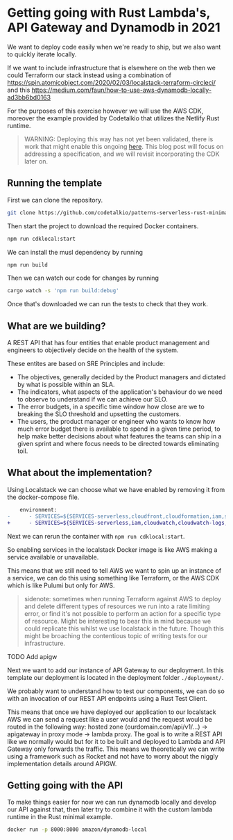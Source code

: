 # Getting going with Rust Lambda's, API Gateway and Dynamodb in 2021

We want to deploy code easily when we're ready to ship, but we also want to quickly iterate locally.

If we want to include infrastructure that is elsewhere on the web then we could Terraform our stack instead using a combination of https://spin.atomicobject.com/2020/02/03/localstack-terraform-circleci/ and this https://medium.com/faun/how-to-use-aws-dynamodb-locally-ad3bb6bd0163 

For the purposes of this exercise however we will use the AWS CDK, moreover the example provided by Codetalkio that utilizes the Netlify Rust runtime.

> WARNING: Deploying this way has not yet been validated, there is work that might enable this ongoing [here](https://github.com/GREsau/rocket-lamb/issues/3). This blog post will focus on addressing a specification, and we will revisit incorporating the CDK later on.

## Running the template

First we can clone the repository.

``` bash
git clone https://github.com/codetalkio/patterns-serverless-rust-minimal.git
```

Then start the project to download the required Docker containers.

``` bash
npm run cdklocal:start
```

We can install the musl dependency by running

``` bash
npm run build
```

Then we can watch our code for changes by running 

``` bash
cargo watch -s 'npm run build:debug'
```

Once that's downloaded we can run the tests to check that they work.

## What are we building?

A REST API that has four entities that enable product management and engineers to objectively decide on the health of the system.

These entites are based on SRE Principles and include:
- The objectives, generally decided by the Product managers and dictated by what is possible within an SLA.
- The indicators, what aspects of the application's behaviour do we need to observe to understand if we can achieve our SLO.
- The error budgets, in a specific time window how close are we to breaking the SLO threshold and upsetting the customers.
- The users, the product manager or engineer who wants to know how much error budget there is available to spend in a given time period, to help make better decisions about what features the teams can ship in a given sprint and where focus needs to be directed towards eliminating toil.

## What about the implementation?

Using Localstack we can choose what we have enabled by removing it from the docker-compose file.

``` diff
    environment:
-      - SERVICES=${SERVICES-serverless,cloudfront,cloudformation,iam,sts,sqs,ssm,s3,route53,acm,cloudwatch,cloudwatch-logs,lambda,dynamodb,apigateway}
+      - SERVICES=${SERVICES-serverless,iam,cloudwatch,cloudwatch-logs,lambda,dynamodb,apigateway}
```

Next we can rerun the container with `npm run cdklocal:start`.

So enabling services in the localstack Docker image is like AWS making a service available or unavailable.

This means that we still need to tell AWS we want to spin up an instance of a service, we can do this using something like Terraform, or the AWS CDK which is like Pulumi but only for AWS.

> sidenote: sometimes when running Terraform against AWS to deploy and delete different types of resources we run into a rate limiting error, or find it's not possible to perform an action for a specific type of resource. Might be interesting to bear this in mind because we could replicate this whilst we use localstack in the future. Though this might be broaching the contentious topic of writing tests for our infrastructure.

TODO Add apigw 

Next we want to add our instance of API Gateway to our deployment. In this template our deployment is located in the deployment folder `./deployment/`.  

We probably want to understand how to test our components, we can do so with an invocation of our REST API endpoints using a Rust Test Client.

This means that once we have deployed our application to our localstack AWS we can send a request like a user would and the request would be routed in the following way: hosted zone (ourdomain.com/api/v1/...) -> apigateway in proxy mode -> lambda proxy. The goal is to write a REST API like we normally would but for it to be built and deployed to Lambda and API Gateway only forwards the traffic. This means we theoretically we can write using a framework such as Rocket and not have to worry about the niggly implementation details around APIGW.

## Getting going with the API

To make things easier for now we can run dynamodb locally and develop our API against that, then later try to combine it with the custom lambda runtime in the Rust minimal example.

``` bash
docker run -p 8000:8000 amazon/dynamodb-local
```


